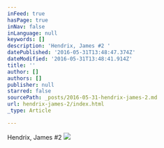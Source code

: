```yaml
---
inFeed: true
hasPage: true
inNav: false
inLanguage: null
keywords: []
description: 'Hendrix, James #2 '
datePublished: '2016-05-31T13:48:47.374Z'
dateModified: '2016-05-31T13:48:41.914Z'
title: ''
author: []
authors: []
publisher: null
starred: false
sourcePath: _posts/2016-05-31-hendrix-james-2.md
url: hendrix-james-2/index.html
_type: Article

---
```

Hendrix, James \#2
![](https://the-grid-user-content.s3-us-west-2.amazonaws.com/2b9b6df6-fb84-44f5-b449-16a155d75244.jpg)